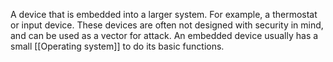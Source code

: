 A device that is embedded into a larger system. For example, a thermostat or input device. These devices are often not designed with security in mind, and can be used as a vector for attack. An embedded device usually has a small [[Operating system]] to do its basic functions.